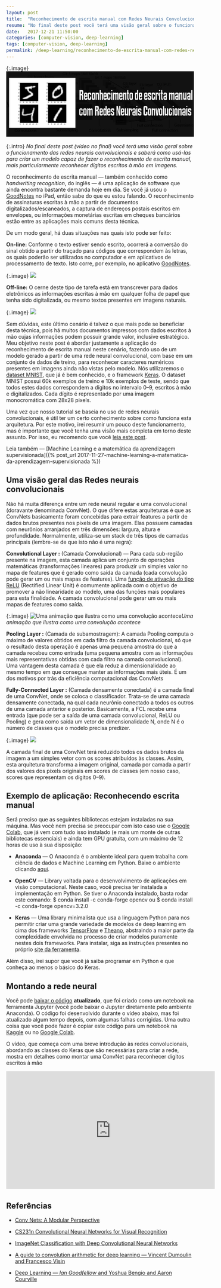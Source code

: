```yaml
---
layout: post
title:  "Reconhecimento de escrita manual com Redes Neurais Convolucionais"
resume: "No final deste post você terá uma visão geral sobre o funcionamento das redes neurais convolucionais e saberá como usá-las para criar um modelo capaz de fazer o reconhecimento de escrita manual, mais particularmente reconhecer dígitos escritos à mão em imagens"
date:   2017-12-21 11:50:00
categories: [computer-vision, deep-learning]
tags: [computer-vision, deep-learning]
permalink: /deep-learning/reconhecimento-de-escrita-manual-com-redes-neurais-convolucionais
---
```


{:.image}
![](/assets/img/reconhecimento-de-escrita-manual-com-redes-neurais-convolucionais.png)

{:.intro}
*No final deste post (vídeo no final) você terá uma visão geral sobre o funcionamento das redes neurais convolucionais e saberá como usá-las para criar um modelo capaz de fazer o reconhecimento de escrita manual, mais particularmente reconhecer dígitos escritos à mão em imagens.*

O reconhecimento de escrita manual — também conhecido como *handwriting recognition*, do inglês — é uma aplicação de software que ainda encontra bastante demanda hoje em dia. Se você já usou o [GoodNotes](http://www.goodnotesapp.com/user-guide/handwriting-recognition.html) no iPad, então sabe do que eu estou falando. O reconhecimento de assinaturas escritas à mão a partir de documentos digitalizados/escaneados, a captura de endereços postais escritos em envelopes, ou informações monetárias escritas em cheques bancários estão entre as aplicações mais comuns desta técnica.

De um modo geral, há duas situações nas quais isto pode ser feito:

**On-line:** Conforme o texto estiver sendo escrito, ocorrerá a conversão do sinal obtido a partir do traçado para códigos que correspondem às letras, os quais poderão ser utilizados no computador e em aplicativos de processamento de texto. Isto corre, por exemplo, no aplicativo [GoodNotes](http://www.goodnotesapp.com/user-guide/handwriting-recognition.html).

{:.image}
![](https://cdn-images-1.medium.com/max/2000/0*IS2pA0hWLdH4fi_7.png)

**Off-line:** O cerne deste tipo de tarefa está em transcrever para dados eletrônicos as informações escritas à mão em qualquer folha de papel que tenha sido digitalizada, ou mesmo textos presentes em imagens naturais.

{:.image}
![](https://cdn-images-1.medium.com/max/2048/0*TTb25AF_JbJ70SnZ.jpg)

Sem dúvidas, este último cenário é talvez o que mais pode se beneficiar desta técnica, pois há muitos documentos impressos com dados escritos à mão cujas informações podem possuir grande valor, inclusive estratégico. Meu objetivo neste post é abordar justamente a aplicação do reconhecimento de escrita manual neste cenário, fazendo uso de um modelo gerado a partir de uma rede neural convolucional, com base em um conjunto de dados de treino, para reconhecer caracteres numéricos presentes em imagens ainda não vistas pelo modelo. Nós utilizaremos o [dataset MNIST](http://yann.lecun.com/exdb/mnist/), que já é bem conhecido, e o framework [Keras](https://keras.io/). O dataset MNIST possui 60k exemplos de treino e 10k exemplos de teste, sendo que todos estes dados correspondem a dígitos no intervalo 0–9, escritos à mão e digitalizados. Cada dígito é representado por uma imagem monocromática com 28x28 pixels.

Uma vez que nosso tutorial se baseia no uso de redes neurais convolucionais, é útil ter um certo conhecimento sobre como funciona esta arquitetura. Por este motivo, irei resumir um pouco deste funcionamento, mas é importante que você tenha uma visão mais completa em torno deste assunto. Por isso, eu recomendo que você [leia este post](https://ujjwalkarn.me/2016/08/11/intuitive-explanation-convnets/).

Leia também — [Machine Learning e a matemática da aprendizagem supervisionada]({% post_url 2017-11-27-machine-learning-a-matematica-da-aprendizagem-supervisionada %})

## Uma visão geral das Redes neurais convolucionais

Não há muita diferença entre um rede neural regular e uma convolucional (doravante denominada ConvNet). O que difere estas arquiteturas é que as ConvNets basicamente foram concebidas para extrair features a partir de dados brutos presentes nos pixels de uma imagem. Elas possuem camadas com neurônios arranjados em três dimensões: largura, altura e profundidade. Normalmente, utiliza-se um stack de três tipos de camadas principais (lembre-se de que isto não é uma regra):

**Convolutional Layer :** (Camada Convolucional) — Para cada sub-região presente na imagem, esta camada aplica um conjunto de operações matemáticas (transformações lineares) para produzir um simples valor no mapa de features que é gerado como saída da camada (cada convolução pode gerar um ou mais mapas de features). Uma [função de ativação do tipo ReLU](https://en.wikipedia.org/wiki/Rectifier_(neural_networks)) (Rectified Linear Unit) é comumente aplicada com o objetivo de promover a não linearidade ao modelo, uma das funções mais populares para esta finalidade. A camada convolucional pode gerar um ou mais mapas de features como saída.

{:.image}
![Uma animação que ilustra como uma convolução acontece](https://cdn-images-1.medium.com/max/2000/0*UWaRHLnfmmzKOUMg.gif)*Uma animação que ilustra como uma convolução acontece*

**Pooling Layer :** (Camada de subamostragem): A camada Pooling computa o máximo de valores obtidos em cada filtro da camada convolucional, só que o resultado desta operação é apenas uma pequena amostra do que a camada recebeu como entrada (uma pequena amostra com as informações mais representativas obtidas com cada filtro na camada convolucional). Uma vantagem desta camada é que ela reduz a dimensionalidade ao mesmo tempo em que consegue manter as informações mais úteis. É um dos motivos por trás da eficiência computacional das ConvNets

**Fully-Connected Layer :** (Camada densamente conectada) é a camada final de uma ConvNet, onde se coloca o classificador. Trata-se de uma camada densamente conectada, na qual cada neurônio conectado a todos os outros de uma camada anterior e posterior. Basicamente, a FCL recebe uma entrada (que pode ser a saída de uma camada convolucional, ReLU ou Pooling) e gera como saída um vetor de dimensionalidade N, onde N é o número de classes que o modelo precisa predizer.

{:.image}
![](https://cdn-images-1.medium.com/max/2048/0*QilofsgLEudcoSyA.png)

A camada final de uma ConvNet terá reduzido todos os dados brutos da imagem a um simples vetor com os scores atribuídos às classes. Assim, esta arquitetura transforma a imagem original, camada por camada a partir dos valores dos pixels originais em scores de classes (em nosso caso, scores que representam os dígitos 0–9).

## Exemplo de aplicação: Reconhecendo escrita manual

Será preciso que as seguintes bibliotecas estejam instaladas na sua máquina. Mas você nem precisa se preocupar com isto caso use o [Google Colab](https://colab.research.google.com), que já vem com tudo isso instalado (e mais um monte de outras bibliotecas essenciais) e ainda tem GPU gratuita, com um máximo de 12 horas de uso à sua disposição:

* **Anaconda** — O Anaconda é o ambiente ideal para quem trabalha com ciência de dados e Machine Learning em Python. Baixe o ambiente clicando [aqui](https://www.anaconda.com/download/).

* **OpenCV** — Library voltada para o desenvolvimento de aplicações em visão computacional. Neste caso, você precisa ter instalada a implementação em Python. Se tiver o Anaconda instalado, basta rodar este comando: $ conda install -c conda-forge opencv ou $ conda install -c conda-forge opencv=3.2.0

* **Keras** — Uma library minimalista que usa a linguagem Python para nos permitir criar uma grande variedade de modelos de deep learning em cima dos frameworks [TensorFlow](https://www.tensorflow.org/) e [Theano](http://www.deeplearning.net/software/theano/), abstraindo a maior parte da complexidade envolvida no processo de criar modelos puramente nestes dois frameworks. Para instalar, siga as instruções presentes no próprio [site da ferramenta](https://keras.io/).

Além disso, irei supor que você já saiba programar em Python e que conheça ao menos o básico do Keras.

## Montando a rede neural

Você pode [baixar o código](https://github.com/luisfredgs/keras-cnn-handwriting-mnist) **atualizado**, que foi criado como um notebook na ferramenta Jupyter (você pode baixar o Jupyter diretamente pelo ambiente Anaconda). O código foi desenvolvido durante o vídeo abaixo, mas foi atualizado algum tempo depois, com algumas falhas corrigidas. Uma outra coisa que você pode fazer é copiar este código para um notebook na [Kaggle](https://www.kaagle.com) ou no [Google Colab](https://colab.research.google.com/).

O vídeo, que começa com uma breve introdução às redes convolucionais, abordando as classes do Keras que são necessárias para criar a rede, mostra em detalhes como montar uma ConvNet para reconhecer dígitos escritos à mão

<div class="video-container">
	<center><iframe width="560" height="315" src="https://www.youtube.com/embed/FhwzOaEMk6Y" frameborder="0" allowfullscreen></iframe></center>
</div>

## Referências

* [Conv Nets: A Modular Perspective](http://colah.github.io/posts/2014-07-Conv-Nets-Modular/)

* [CS231n Convolutional Neural Networks for Visual Recognition](http://cs231n.github.io/convolutional-networks/)

* [ImageNet Classification with Deep Convolutional Neural Networks](https://papers.nips.cc/paper/4824-imagenet-classification-with-deep-convolutional-neural-networks.pdf)

* [A guide to convolution arithmetic for deep learning — Vincent Dumoulin and Francesco Visin](https://arxiv.org/pdf/1603.07285.pdf)

* [Deep Learning — *Ian Goodfellow* and Yoshua Bengio and Aaron Courville](http://amzn.to/2DqqiVA)

